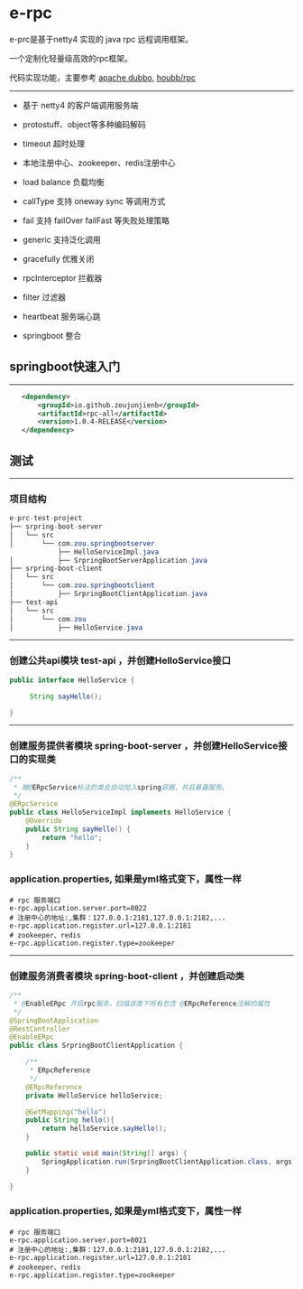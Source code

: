 # e-rpc
e-prc是基于netty4 实现的 java rpc 远程调用框架。

一个定制化轻量级高效的rpc框架。

代码实现功能，主要参考 <a href="https://dubbo.apache.org/zh/docs/introduction/" target="_blank">apache dubbo</a>, <a href="https://github.com/houbb/rpc" target="_blank">houbb/rpc</a>

___

* 基于 netty4 的客户端调用服务端

* protostuff、object等多种编码解码

* timeout 超时处理

* 本地注册中心、zookeeper、redis注册中心

* load balance 负载均衡

* callType 支持 oneway sync 等调用方式

* fail 支持 failOver failFast 等失败处理策略

* generic 支持泛化调用

* gracefully 优雅关闭

* rpcInterceptor 拦截器

* filter 过滤器

* heartbeat 服务端心跳

* springboot 整合

## springboot快速入门
___

```xml
   <dependency>
       <groupId>io.github.zoujunjienb</groupId>
       <artifactId>rpc-all</artifactId>
       <version>1.0.4-RELEASE</version>
   </dependency>
```

## 测试
___
### 项目结构
```java
e-prc-test-project
├── srpring-boot-server
│   └── src
│       └── com.zou.springbootserver
            ├── HelloServiceImpl.java  
│           ├── SrpringBootServerApplication.java
├── srpring-boot-client
│   └── src      
│       └── com.zou.springbootclient
│           ├── SrpringBootClientApplication.java
├── test-api
│   └── src
│       └── com.zou
│           ├── HelloService.java


```
___
### 创建公共api模块 test-api ，并创建HelloService接口
```java
public interface HelloService {

     String sayHello();

}
```
___
### 创建服务提供者模块 spring-boot-server ，并创建HelloService接口的实现类
```java
/**
 * 被@ERpcService标注的类会自动加入spring容器，并且暴露服务。
 */
@ERpcService
public class HelloServiceImpl implements HelloService {
    @Override
    public String sayHello() {
        return "hello";
    }
}

```
### application.properties, 如果是yml格式变下，属性一样
```properties
# rpc 服务端口
e-rpc.application.server.port=8022
# 注册中心的地址:,集群：127.0.0.1:2181,127.0.0.1:2182,...
e-rpc.application.register.url=127.0.0.1:2181
# zookeeper、redis
e-rpc.application.register.type=zookeeper
```
___
### 创建服务消费者模块 spring-boot-client ，并创建启动类
```java
/**
 * @EnableERpc 开启rpc服务。扫描该类下所有包含 @ERpcReference注解的属性
 */
@SpringBootApplication
@RestController
@EnableERpc
public class SrpringBootClientApplication {

    /**
     * ERpcReference
     */
    @ERpcReference
    private HelloService helloService;

    @GetMapping("hello")
    public String hello(){
        return helloService.sayHello();
    }

    public static void main(String[] args) {
        SpringApplication.run(SrpringBootClientApplication.class, args);
    }

}

```
### application.properties, 如果是yml格式变下，属性一样
```properties
# rpc 服务端口
e-rpc.application.server.port=8021
# 注册中心的地址:,集群：127.0.0.1:2181,127.0.0.1:2182,...
e-rpc.application.register.url=127.0.0.1:2181
# zookeeper、redis
e-rpc.application.register.type=zookeeper
```

